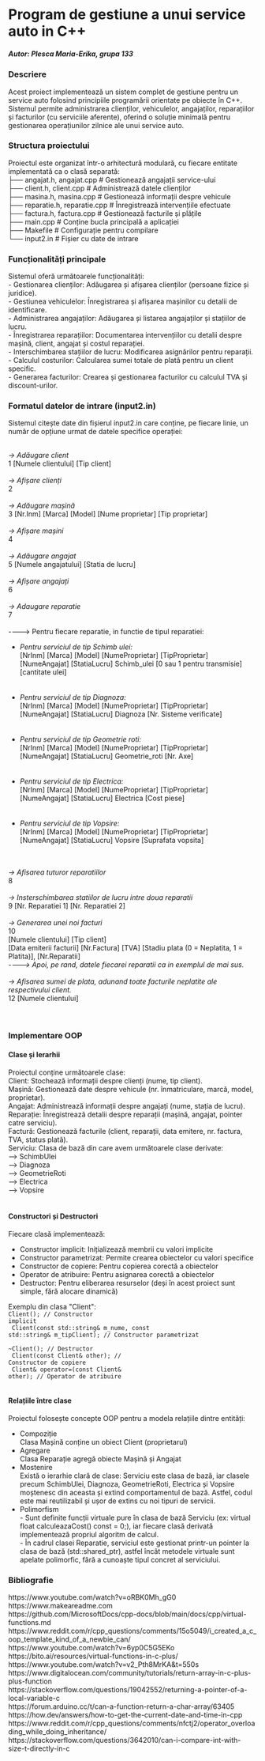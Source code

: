 # Program de gestiune a unui service auto in C++

<h5>Autor: Plesca Maria-Erika, grupa 133</h5>
<h3>Descriere</h3>
Acest proiect implementează un sistem complet de gestiune pentru un service auto folosind principiile programării orientate pe obiecte în C++. Sistemul permite administrarea clienților, vehiculelor, angajaților, reparațiilor și facturilor (cu serviciile aferente), oferind o soluție minimală pentru gestionarea operațiunilor zilnice ale unui service auto.

<h3>Structura proiectului</h3>
Proiectul este organizat într-o arhitectură modulară, cu fiecare entitate implementată ca o clasă separată:<br>
├── angajat.h, angajat.cpp    # Gestionează angajații service-ului <br>
├── client.h, client.cpp      # Administrează datele clienților  <br>
├── masina.h, masina.cpp      # Gestionează informații despre vehicule  <br>
├── reparatie.h, reparatie.cpp # Înregistrează intervențiile efectuate  <br>
├── factura.h, factura.cpp    # Gestionează facturile și plățile  <br>
├── main.cpp                  # Conține bucla principală a aplicației  <br>
├── Makefile                  # Configurație pentru compilare <br>
└── input2.in                  # Fișier cu date de intrare <br>


<h3>Funcționalități principale</h3>
Sistemul oferă următoarele funcționalități: <br>
- Gestionarea  clienților: Adăugarea și afișarea clienților (persoane fizice și juridice). <br>
- Gestiunea vehiculelor: Înregistrarea și afișarea mașinilor cu detalii de identificare. <br>
- Administrarea angajaților: Adăugarea și listarea angajaților și stațiilor de lucru. <br>
- Înregistrarea reparațiilor: Documentarea intervențiilor cu detalii despre mașină, client, angajat și costul reparației. <br>
- Interschimbarea stațiilor de lucru: Modificarea asignărilor pentru reparații. <br>
- Calculul costurilor: Calcularea sumei totale de plată pentru un client specific. <br>
- Generarea facturilor: Crearea și gestionarea facturilor cu calculul TVA și discount-urilor. <br>


<h3>Formatul datelor de intrare (input2.in) </h3>
Sistemul citește date din fișierul input2.in care conține, pe fiecare linie, un număr de opțiune urmat de datele specifice operației:<br><br>

<i>-> Adăugare client <br></i>
1 [Numele clientului] [Tip client]            
<br>
<i>-> Afișare clienți <br></i>
2                                                 
<br>
<i>-> Adăugare mașină<br></i>
3 [Nr.Inm] [Marca] [Model] [Nume proprietar] [Tip proprietar] <br>
<br>
<i>-> Afișare mașini</i><br>
4                                                
<br>
<i>-> Adăugare angajat </i><br>
5 [Numele angajatului] [Statia de lucru]          
<br>
<i>-> Afișare angajați</i><br>
6                                                 
<br>
<i>-> Adaugare reparatie</i><br>
7  <br>              
----> Pentru fiecare reparatie, in functie de tipul reparatiei: <br>
<ul>
   <li> <i>Pentru serviciul de tip Schimb ulei:</i><br>
  [NrInm] [Marca] [Model] [NumeProprietar] [TipProprietar] [NumeAngajat] [StatiaLucru] Schimb_ulei [0 sau 1 pentru transmisie] [cantitate ulei]</li><br>
  <br>
  <li><i>Pentru serviciul de tip Diagnoza:</i><br>
	[NrInm] [Marca] [Model] [NumeProprietar] [TipProprietar] [NumeAngajat] [StatiaLucru] Diagnoza [Nr. Sisteme verificate] </li><br>
<br>
	<li><i>Pentru serviciul de tip Geometrie roti:</i><br>
	[NrInm] [Marca] [Model] [NumeProprietar] [TipProprietar] [NumeAngajat] [StatiaLucru] Geometrie_roti [Nr. Axe] </li><br>
<br>
	<li> <i>Pentru serviciul de tip Electrica:</i><br>
	[NrInm] [Marca] [Model] [NumeProprietar] [TipProprietar] [NumeAngajat] [StatiaLucru] Electrica [Cost piese]</li><br>
<br>
	<li><i>Pentru serviciul de tip Vopsire:</i><br>
	[NrInm] [Marca] [Model] [NumeProprietar] [TipProprietar] [NumeAngajat] [StatiaLucru] Vopsire [Suprafata vopsita]</li><br>
</ul>
  <br>
<i>
-> Afisarea tuturor reparatiilor <br></i>
8            
<br><br>

<i>
-> Insterschimbarea statiilor de lucru intre doua reparatii <br></i>
9 [Nr. Reparatiei 1] [Nr. Reparatiei 2]             
<br><br>

<i>
-> Generarea unei noi facturi <br></i>
10 <br>
[Numele clientului] [Tip client]  <br>
[Data emiterii facturii] [Nr.Factura] [TVA] [Stadiu plata (0 = Neplatita, 1 = Platita)], [Nr.Reparatii] <br>
<i>----> Apoi, pe rand, datele fiecarei reparatii ca in exemplul de mai sus.</i><br>
<br>

<i>
-> Afisarea sumei de plata, adunand toate facturile neplatite ale respectivului client.<br></i>
12 [Numele clientului]<br>           
<br><br>

<h3>Implementare OOP</h3>

<h4>Clase și Ierarhii</h4>
Proiectul conține următoarele clase: <br>
Client: Stochează informații despre clienți (nume, tip client). <br>
Mașină: Gestionează date despre vehicule (nr. înmatriculare, marcă, model, proprietar). <br>
Angajat: Administrează informații despre angajați (nume, stația de lucru). <br>
Reparație: Înregistrează detalii despre reparații (mașină, angajat, pointer catre serviciu). <br>
Factură: Gestionează facturile (client, reparații, data emitere, nr. factura, TVA, status plată). <br>
Serviciu: Clasa de bază din care avem următoarele clase derivate: <br>
--> SchimbUlei<br>
--> Diagnoza<br>
--> GeometrieRoti<br>
--> Electrica <br>
--> Vopsire <br><br>

<h4>Constructori și Destructori </h4>
Fiecare clasă implementează: <br>
<ul>
<li>Constructor implicit: Inițializează membrii cu valori implicite</li>
<li>Constructor parametrizat: Permite crearea obiectelor cu valori specifice</li>
<li>Constructor de copiere: Pentru copierea corectă a obiectelor</li>
<li>Operator de atribuire: Pentru asignarea corectă a obiectelor</li>
<li>Destructor: Pentru eliberarea resurselor (deși în acest proiect sunt simple, fără alocare dinamică)</li>
</ul>

Exemplu din clasa "Client": <br>
<code>Client();  // Constructor implicit <br>
Client(const std::string& m_nume, const std::string& m_tipClient);  // Constructor parametrizat<br>
~Client();  // Destructor<br>
Client(const Client& other);  // Constructor de copiere<br>
Client& operator=(const Client& other);  // Operator de atribuire<br>
</code>

<h4>Relațiile între clase</h4>
Proiectul folosește concepte OOP pentru a modela relațiile dintre entități:
<ul>
  <li>Compoziție<br> Clasa Mașină conține un obiect Client (proprietarul)</li>
  <li>Agregare<br>Clasa Reparație agregă obiecte Mașină și Angajat</li>
  <li>Mostenire <br>
    Există o ierarhie clară de clase: Serviciu este clasa de bază, iar clasele precum SchimbUlei, Diagnoza, GeometrieRoti, Electrica și Vopsire moștenesc din aceasta și extind comportamentul de bază. Astfel, codul este mai reutilizabil și ușor de extins cu noi tipuri de servicii.</li>
  <li>Polimorfism<br>
    - Sunt definite funcții virtuale pure în clasa de bază Serviciu (ex: virtual float calculeazaCost() const = 0;), iar fiecare clasă derivată implementează propriul algoritm de calcul.<br>
    - În cadrul clasei Reparatie, serviciul este gestionat printr-un pointer la clasa de bază (std::shared_ptr<Serviciu>), astfel încât metodele virtuale sunt apelate polimorfic, fără a cunoaște tipul concret al serviciului.</li>
</ul>

<h3>Bibliografie</h3>
https://www.youtube.com/watch?v=oRBK0Mh_gG0 <br>
https://www.makeareadme.com <br>
https://github.com/MicrosoftDocs/cpp-docs/blob/main/docs/cpp/virtual-functions.md <br>
https://www.reddit.com/r/cpp_questions/comments/15o5049/i_created_a_c_oop_template_kind_of_a_newbie_can/ <br>
https://www.youtube.com/watch?v=6yp0C5G5EKo <br>
https://bito.ai/resources/virtual-functions-in-c-plus/ <br>
https://www.youtube.com/watch?v=v2_Pth8MrKA&t=550s <br>
https://www.digitalocean.com/community/tutorials/return-array-in-c-plus-plus-function<br>
https://stackoverflow.com/questions/19042552/returning-a-pointer-of-a-local-variable-c<br>
https://forum.arduino.cc/t/can-a-function-return-a-char-array/63405<br>
https://how.dev/answers/how-to-get-the-current-date-and-time-in-cpp<br>
https://www.reddit.com/r/cpp_questions/comments/nfctj2/operator_overloading_while_doing_inheritance/<br>
https://stackoverflow.com/questions/3642010/can-i-compare-int-with-size-t-directly-in-c<br>
